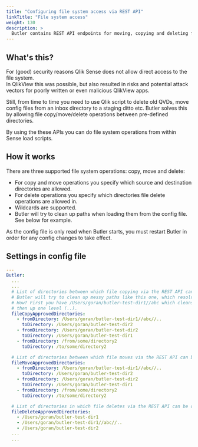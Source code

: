 ```yaml
---
title: "Configuring file system access via REST API"
linkTitle: "File system access"
weight: 130
description: >
  Butler contains REST API endpoints for moving, copying and deleting files.
---
```


## What's this?

For (good) security reasons Qlik Sense does not allow direct access to the file system.  
In QlikView this was possible, but also resulted in risks and potential attack vectors for poorly written or even malicious QlikView apps.

Still, from time to time you need to use Qlik script to delete old QVDs, move config files from an inbox directory to a staging ditto etc. Butler solves this by allowing file copy/move/delete operations between pre-defined directories.

By using the these APIs you can do file system operations from within Sense load scripts.

## How it works

There are three supported file system operations: copy, move and delete:

- For copy and move operations you specify which source and destination directories are allowed.
- For delete operations you specify which directories file delete operations are allowed in.
- Wildcards are supported.
- Butler will try to clean up paths when loading them from the config file. See below for example.

As the config file is only read when Butler starts, you must restart Butler in order for any config changes to take effect.

## Settings in config file

```yaml
---
Butler:
  ...
  ...
  # List of directories between which file copying via the REST API can be done.
  # Butler will try to clean up messy paths like this one, which resolves to /Users/goran/butler-test-dir1
  # How? First you have /Users/goran/butler-test-dir1//abc which cleans up to /Users/goran/butler-test-dir1/abc,
  # then up one level (..).
  fileCopyApprovedDirectories:
    - fromDirectory: /Users/goran/butler-test-dir1//abc//..
      toDirectory: /Users/goran/butler-test-dir2
    - fromDirectory: /Users/goran/butler-test-dir2
      toDirectory: /Users/goran/butler-test-dir1
    - fromDirectory: /from/some/directory2
      toDirectory: /to/some/directory2

  # List of directories between which file moves via the REST API can be done.
  fileMoveApprovedDirectories:
    - fromDirectory: /Users/goran/butler-test-dir1//abc//..
      toDirectory: /Users/goran/butler-test-dir2
    - fromDirectory: /Users/goran/butler-test-dir2
      toDirectory: /Users/goran/butler-test-dir1
    - fromDirectory: /from/some/directory2
      toDirectory: /to/some/directory2

  # List of directories in which file deletes via the REST API can be done.
  fileDeleteApprovedDirectories:
    - /Users/goran/butler-test-dir1
    - /Users/goran/butler-test-dir1//abc//..
    - /Users/goran/butler-test-dir2
  ...
  ...
```
